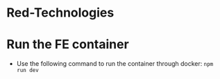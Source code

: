 # Red-Technologies

# Run the FE container
- Use the following command to run the container through docker: `npm run dev`